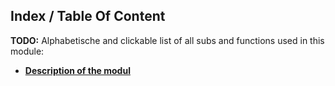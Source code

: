﻿


<!-- --------------------------------------------------------------- -->
<!-- Index / TOC -->
<!-- --------------------------------------------------------------- -->

## Index / Table Of Content

**TODO:** Alphabetische and clickable list of all subs and functions used in this module:

* [**Description of the modul**](#sec_modulinfos)
  
  <!-- The individual subs and the individual funcs will be inserted in separate templates -->








